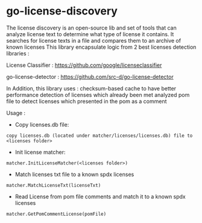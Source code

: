 # go-license-discovery

The license discovery is an open-source lib and set of tools that can analyze license text to determine what type of license it contains. It searches for license texts in a file and compares them to an archive of known licenses
This library encapsulate logic from 2 best licenses detection libraries :

License Classifier : https://github.com/google/licenseclassifier

go-license-detector : https://github.com/src-d/go-license-detector

In Addition, this library uses :
checksum-based cache to have better performance detection of licenses which already been met
analyzed pom file to detect licenses which presented in the pom as a comment

Usage :
- Copy licenses.db file: 
```
copy licenses.db (located under matcher/licenses/licenses.db) file to <licenses folder>
```
- Init license matcher: 
```
matcher.InitLicenseMatcher(<licenses folder>)
```
- Match licenses txt file to a known spdx licenses
```
matcher.MatchLicenseTxt(licenseTxt)
```
- Read License from pom file comments and match it to a known spdx licenses
```
matcher.GetPomCommentLicense(pomFile)
```
